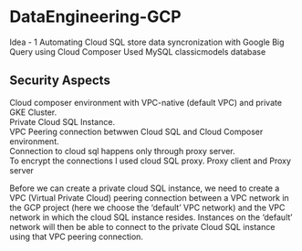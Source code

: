 # DataEngineering-GCP

Idea - 1
Automating Cloud SQL store data syncronization with Google Big Query using Cloud Composer
Used MySQL classicmodels database


## Security Aspects
Cloud composer environment with VPC-native (default VPC) and private GKE Cluster. <br />
Private Cloud SQL Instance. <br />
VPC Peering connection betwwen Cloud SQL and Cloud Composer environment. <br />
Connection to cloud sql happens only through proxy server.<br />
To encrypt the connections I used cloud SQL proxy. Proxy client and Proxy server<br />







Before we can create a private cloud SQL instance, we need to create a VPC (Virtual Private Cloud) peering connection between a VPC network in the GCP project (here we choose the ‘default’ VPC network) and the VPC network in which the cloud SQL instance resides. Instances on the ‘default’ network will then be able to connect to the private Cloud SQL instance using that VPC peering connection. 
